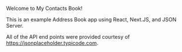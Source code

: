 Welcome to My Contacts Book!

This is an example Address Book app using React, Next.JS, and JSON Server.

All of the API end points were provided courtesy of https://jsonplaceholder.typicode.com.
